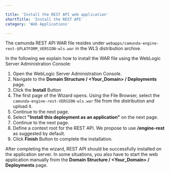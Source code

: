 ```yaml
---

title: 'Install the REST API web application'
shortTitle: 'Install the REST API'
category: 'Web Applications'

---
```


The camunda REST API WAR file resides under <code>webapps/camunda-engine-rest-$PLATFORM_VERSION-wls.war</code> in the WLS distribution archive.

In the following we explain how to install the WAR file using the WebLogic Server Administration Console:

1.  Open the WebLogic Server Administration Console.
2.  Navigate to the **Domain Structure / <Your_Domain> / Deployments** page.
3.  Click the **Install** Button
4.  The first page of the Wizard opens. Using the File Browser, select the <code>camunda-engine-rest-VERSION-wls.war</code> file from the distribution and upload it.
5.  Continue to the next page.
6.  Select **"Install this deployment as an application"** on the next page.
7.  Continue to the next page.
8. 	Define a context root for the REST API. We propose to use **/engine-rest** as suggested by default.
9.  Click **Finish** Button to complete the installation.

After completing the wizard, REST API should be successfully installed on the application server.
In some situations, you also have to start the web application manually from the **Domain Structure / <Your_Domain> / Deployments** page.